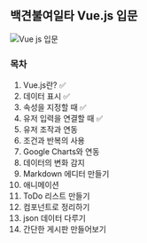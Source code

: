 ## 백견불여일타 Vue.js 입문
![Vue js 입문](https://user-images.githubusercontent.com/52479435/91760353-302a5780-ec0e-11ea-9442-0ca62e6c3516.jpg)
  
### 목차  
1. Vue.js란? :white_check_mark:
2. 데이터 표시 :white_check_mark:
3. 속성을 지정할 때 :white_check_mark:
4. 유저 입력을 연결할 때 :white_check_mark:
5. 유저 조작과 연동
6. 조건과 반복의 사용
7. Google Charts와 연동
8. 데이터의 변화 감지
9. Markdown 에디터 만들기
10. 애니메이션
11. ToDo 리스트 만들기
12. 컴포넌트로 정리하기
13. json 데이터 다루기
14. 간단한 게시판 만들어보기